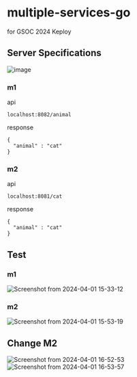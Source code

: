 # multiple-services-go
for GSOC 2024 Keploy



## Server Specifications

![image](https://github.com/seipan/multiple-services-go/assets/88176012/8fdf5c59-9894-4ffb-862e-5dfe810aa1c8)

### m1
api
```
localhost:8082/animal
```
response
```
{
  "animal" : "cat"
}
```
### m2
api
```
localhost:8081/cat
```
response
```
{
  "animal" : "cat"
}
```


## Test
### m1
![Screenshot from 2024-04-01 15-33-12](https://github.com/seipan/multiple-services-go/assets/88176012/f508b62a-bae7-4961-80d0-e9260e63393f)

### m2
![Screenshot from 2024-04-01 15-53-19](https://github.com/seipan/multiple-services-go/assets/88176012/4cbf9571-aa11-4e13-8d54-5824f570d446)

## Change M2
![Screenshot from 2024-04-01 16-52-53](https://github.com/seipan/multiple-services-go/assets/88176012/83edb6fa-ec3d-4611-bcd1-d49a438882d8)
![Screenshot from 2024-04-01 16-53-57](https://github.com/seipan/multiple-services-go/assets/88176012/cb375511-f3d2-44a0-9ff2-0da88fc89b28)

